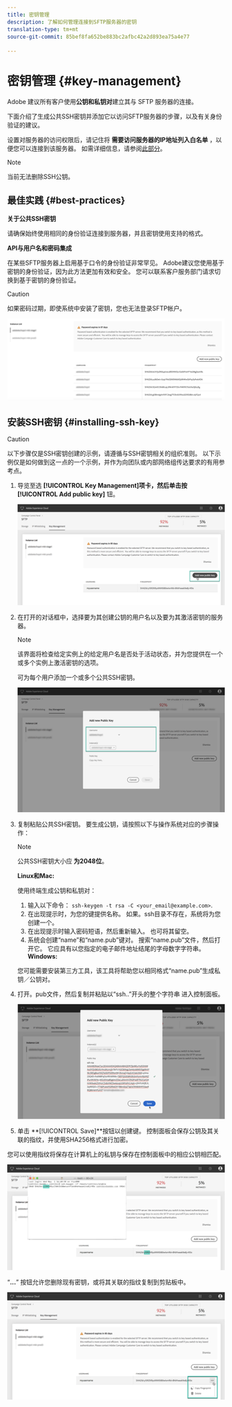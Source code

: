 ```yaml
---
title: 密钥管理
description: 了解如何管理连接到SFTP服务器的密钥
translation-type: tm+mt
source-git-commit: 85bef8fa652be883bc2afbc42a2d893ea75a4e77

---
```



# 密钥管理 {#key-management}

Adobe 建议所有客户使用&#x200B;**公钥和私钥对**&#x200B;建立其与 SFTP 服务器的连接。

下面介绍了生成公共SSH密钥并添加它以访问SFTP服务器的步骤，以及有关身份验证的建议。

设置对服务器的访问权限后，请记住将 **需要访问服务器的IP地址列入白名单** ，以便您可以连接到该服务器。 如需详细信息，请参阅[此部分](../../instances-settings/using/ip-whitelisting-instance-access.md)。

>[!NOTE]
>
>当前无法删除SSH公钥。

## 最佳实践 {#best-practices}

**关于公共SSH密钥**

请确保始终使用相同的身份验证连接到服务器，并且密钥使用支持的格式。

**API与用户名和密码集成**

在某些SFTP服务器上启用基于口令的身份验证非常罕见。 Adobe建议您使用基于密钥的身份验证，因为此方法更加有效和安全。 您可以联系客户服务部门请求切换到基于密钥的身份验证。

>[!CAUTION]
>
>如果密码过期，即使系统中安装了密钥，您也无法登录SFTP帐户。

![](assets/control_panel_passwordexpires.png)

## 安装SSH密钥 {#installing-ssh-key}

>[!CAUTION]
>
>以下步骤仅是SSH密钥创建的示例，请遵循与SSH密钥相关的组织准则。 以下示例仅是如何做到这一点的一个示例，并作为向团队或内部网络组传达要求的有用参考点。

1. 导览至选 **[!UICONTROL Key Management]**项卡，然后单击按**[!UICONTROL Add public key]** 钮。

   ![](assets/key0.png)

1. 在打开的对话框中，选择要为其创建公钥的用户名以及要为其激活密钥的服务器。

   >[!NOTE]
   >
   >该界面将检查给定实例上的给定用户名是否处于活动状态，并为您提供在一个或多个实例上激活密钥的选项。
   >
   >可为每个用户添加一个或多个公共SSH密钥。

   ![](assets/key1.png)

1. 复制粘贴公共SSH密钥。 要生成公钥，请按照以下与操作系统对应的步骤操作：

   >[!NOTE]
   >
   >公共SSH密钥大小应 **为2048位**。

   **Linux和Mac:**

   使用终端生成公钥和私钥对：
   1. 输入以下命令： `ssh-keygen -t rsa -C <your_email@example.com>`.
   1. 在出现提示时，为您的键提供名称。 如果。ssh目录不存在，系统将为您创建一个。
   1. 在出现提示时输入密码短语，然后重新输入。 也可将其留空。
   1. 系统会创建“name”和“name.pub”键对。 搜索“name.pub”文件，然后打开它。 它应具有以您指定的电子邮件地址结尾的字母数字字符串。
   **Windows:**

   您可能需要安装第三方工具，该工具将帮助您以相同格式“name.pub”生成私钥／公钥对。

1. 打开。pub文件，然后复制并粘贴以“ssh..”开头的整个字符串 进入控制面板。

   ![](assets/publickey.png)

1. 单击 **[!UICONTROL Save]**按钮以创建键。 控制面板会保存公钥及其关联的指纹，并使用SHA256格式进行加密。

您可以使用指纹将保存在计算机上的私钥与保存在控制面板中的相应公钥相匹配。

![](assets/fingerprint_compare.png)

“**...**” 按钮允许您删除现有密钥，或将其关联的指纹复制到剪贴板中。

![](assets/key_options.png)
